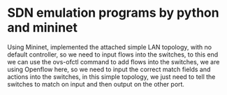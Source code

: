 # SDN emulation programs by python and mininet
 
Using Mininet, implemented the attached simple LAN topology, with no default controller, so we need
to input flows into the switches, to this end we can use the ovs-ofctl command to add flows into the
switches, we are using Openflow here, so we need to input the correct match fields and actions into
the switches, in this simple topology, we just need to tell the switches to match on input and then
output on the other port.

